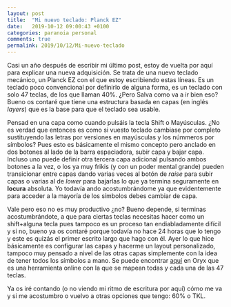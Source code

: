 ```yaml
---
layout: post
title:  "Mi nuevo teclado: Planck EZ"
date:   2019-10-12 09:00:43 +0100
categories: paranoia personal
comments: true
permalink: 2019/10/12/Mi-nuevo-teclado
---
```



Casi un año después de escribir mi último post, estoy de vuelta por aquí para explicar una nueva adquisición. 
Se trata de una nuevo teclado mecánico, un Planck EZ con el que estoy escribiendo estas líneas. Es un teclado poco convencional por definirlo de alguna forma, es un teclado con solo 47 teclas, de los que llaman 40%. ¿Pero Salva como va a ir bien eso? Bueno os contaré que tiene una estructura basada en capas (en inglés _layers_) que es la base para que el teclado sea usable.  

Pensad en una capa como cuando pulsáis la tecla Shift o Mayúsculas. ¿No es verdad que entonces es como si vuesto teclado cambiase por completo sustituyendo las letras por versiones en mayúsculas y los númmeros por símbolos? Pues esto es básicamente el mismo concepto pero anclado en dos botones al lado de la barra espaciadora, subir capa y bajar capa. Incluso uno puede definir otra tercera capa adicional pulsando ambos botones a la vez, o los ya muy frikis (y con un poder mental grande) pueden transicionar entre capas dando varias veces al botón de _raise_ para subir capas o varias al de _lower_ para bajarlas lo que ya termina seguramente en **locura** absoluta. Yo todavía ando acostumbrándome ya que evidentemente para acceder a la mayoría de los símbolos debes cambiar de capa.

Vale pero eso no es muy productivo ¿no? Bueno depende, si terminas acostumbrándote, a que para ciertas teclas necesitas hacer como un shift+alguna tecla pues tampoco es un proceso tan endiabladamente difícil y si no, bueno ya os contaré porque todavía no hace 24 horas que lo tengo y este es quizás el primer escrito largo que hago con él. Ayer lo que hice básicamente es configurar las capas y hacerme un layout personalizado, tampoco muy pensado a nivel de las otras capas simplemente con la idea de tener todos los símbolos a mano. Se puede encontrar [aquí](https://configure.ergodox-ez.com/planck-ez/layouts/VqeXY/latest/0) en Oryx que es una herramienta online con la que se mapean todas y cada una de las 47 teclas.

Ya os iré contando (o no viendo mi ritmo de escritura por aquí) cómo me va y si me acostumbro o vuelvo a otras opciones que tengo: 60% o TKL.


